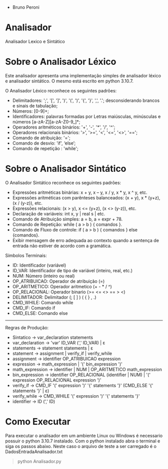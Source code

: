 - Bruno Peroni

# Analisador
Analisador Lexico e Sintático


# Sobre o Analisador Léxico
Este analisador apresenta uma implementação simples de analisador léxico e analisador sintático. O mesmo está escrito em python 3.10.7. 

O Analisador Léxico reconhece os seguintes padrões:

- Delimitadores: ';', '[', ']', ')', '(', ')', '{', '}', ',', '.'; desconsiderando brancos e sinais de tabulação;
- Números: [0-9]+;
- Identificadores: palavras formadas por Letras maiúsculas, minúsculas e números [a-zA-Z][a-zA-Z0-9_]*;
- Operadores aritméticos binários: '+', '-', '*', '/', '^';
- Operadores relacionais binários: '>', '>=', '<', '<=', '<>', '==';
- Comando de atribuição: '=';
- Comando de desvio: 'if', ‘else’;
- Comando de repetição : 'while';

# Sobre o Analisador Sintático

O Analisador Sintático reconhece os seguintes padrões:

- Expressões aritméticas binárias: x + y, x – y, x / y, x * y, x ^ y, etc.
- Expressões aritméticas com parênteses balanceados: (x + y), x * (y+z), (x / (y-z)), etc.
- Expressões relacionais: (x > y), x <= (y+z), (x <> (y-z)), etc.
- Declaração de variáveis: int x, y | real s | etc.
- Comando de Atribuição simples: a = b, a = expr + 78.
- Comando de Repetição: while ( a > b ) { comandos }.
- Comando de Fluxo de controle: if ( a > b ) { comandos } else {comandos}.
- Exibir mensagem de erro adequada ao contexto quando a sentença de entrada não estiver de acordo com a gramática.

Símbolos Terminais:

- ID: Identificador (variável)
- ID_VAR: Identificador de tipo de variável (inteiro, real, etc.)
- NUM: Número (inteiro ou real)
- OP_ATRIBUICAO: Operador de atribuição (=)
- OP_ARITMETICO: Operador aritmetico (+ - * / ^)
- OP_RELACIONAL: Operador binario (>= <= <> == > <)
- DELIMITADOR: Delimitador (; [ ] ) ( { } , .)
- CMD_WHILE: Comando while
- CMD_IF: Comando if
- CMD_ELSE: Comando else

------------------

Regras de Produção:

- Sintatico -> var_declaration statements
- var_declaration -> 'var' ID_VAR (',' ID_VAR) | ε
- statements -> statement statements | ε
- statement -> assignment | verify_if | verify_while
- assignment -> identifier OP_ATRIBUICAO expression
- expression -> math_expression | '(' bin_expression ')'
- math_expression -> identifier | NUM | OP_ARITMETICO math_expression
- bin_expression -> identifier OP_RELACIONAL (identifier | NUM) | '(' expression OP_RELACIONAL expression ')'
- verify_if -> CMD_IF '(' expression ')' '{' statements '}' (CMD_ELSE '{' statements '}' | ε)
- verify_while -> CMD_WHILE '(' expression ')' '{' statements '}'
- identifier -> ID (',' ID)

# Como Executar

Para executar o analisador em um ambiente Linux ou Windows é necessario possuir o python 3.10.7 instalado. Com o python instalado abra o terminal e siga os passos abaixo.
Neste caso o arquivo de teste a ser carregado é o DadosEntradaAnalisador.txt

> python Analisador.py
